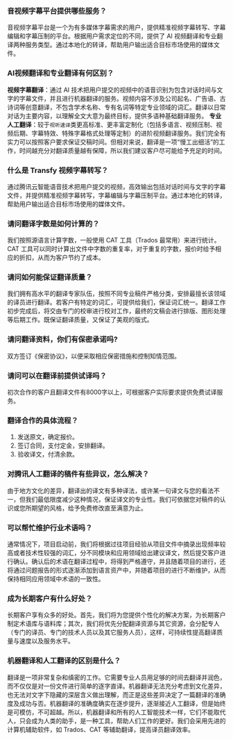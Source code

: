 ### 音视频字幕平台提供哪些服务？
音视频字幕平台是一个为有多媒体字幕需求的用户，提供精准视频字幕转写、字幕编辑和字幕压制的平台。根据用户需求定位的不同，提供了 AI 视频翻译和专业翻译两种服务类型。通过本地化的转译，帮助用户输出适合目标市场使用的媒体文件。

### AI视频翻译和专业翻译有何区别？
**视频字幕翻译**：通过 AI 技术把用户提交的视频中的语音识别为包含对话时间与文字的字幕文件，并且进行机器翻译的服务。视频内容不涉及公司起名、广告语、古诗词等创意翻译，不包含学术名称、专有名词等特定专业领域的词汇。翻译以日常对话为主要内容，以理解全文大意为最终目标，提供多语种基础翻译服务。
**专业人工翻译**：较于`视听速译`类更高标准、更丰富定制化（包括多语言、视频压制、视频后期、字幕特效、特殊字幕格式处理等定制）的进阶视频翻译服务。我们完全有实力可以按照客户要求保证交稿时间。但相对来说，翻译是一项“慢工出细活”的工作，时间越充分对翻译质量越有保障，所以我们建议客户尽可能给予充足的时间。

### 什么是 Transfy 视频字幕转写？
通过腾讯云智能语音技术把用户提交的视频，高效输出包括对话时间与文字的字幕文件，并提供精准视频字幕转写，字幕编辑与字幕压制平台。通过本地化的转译，帮助用户输出适合目标市场使用的媒体文件。

### 请问翻译字数是如何计算的？
我们按照源语言计算字数，一般使用 CAT 工具（Trados 最常用）来进行统计。CAT 工具可以同时计算出文件中字数的重复率，对于重复的字数，报价时给予相应的折扣，从而为客户节约了成本。

### 请问如何能保证翻译质量？
我们拥有高水平的翻译专家队伍，按照不同专业稿件严格分类，安排最擅长该领域的译员进行翻译。若客户有特定的词汇，可提供给我们，保证词汇统一。翻译工作初步完成后，将交由专门的校审进行校对工作，最终的文稿会进行排版、图形处理等后期工作。既保证翻译质量，又保证了美观的版式。

### 请问翻译资料，你们有保密承诺吗?
双方签订《保密协议》，以便采取相应保密措施和控制知情范围。

### 请问可以在翻译前提供试译吗？
初次合作的客户且翻译文件有8000字以上，可根据客户实际要求提供免费试译服务。

### 翻译合作的具体流程？
1. 发送原文，确定报价。
2. 签订合同，支付定金，安排翻译。
3. 验收译文，付清余款。

### 对腾讯人工翻译的稿件有些异议，怎么解决？
由于地方文化的差异，翻译出的译文有多种译法，或许某一句译文与您的看法不一，但我们最低限度减少这种情况，保证译文的专业性。我们可依据您对稿件的认识或您所期望的风格，给予免费修改直至满意为止。

### 可以帮忙维护行业术语吗？
通常情况下，项目启动前，我们将根据过往项目经验从项目文件中摘录出现频率较高或者技术性较强的词汇，分不同模块和应用领域给出建议译文，然后提交客户进行确认。确认后的术语在翻译过程中，将得到严格遵守，并且随着项目的进行，还将通过问题报告的形式逐渐添加到语言资产中，并随着项目的进行不断维护，从而保持相同应用领域中术语的一致性。

### 成为长期客户有什么好处？
长期客户享有众多的好处。首先，我们将为您提供个性化的解决方案，为长期客户制定术语库与语料库；其次，我们将优先分配翻译资源与其它资源，会分配专人（专门的译员、专门的技术人员以及其它服务人员），这样，可持续性提高翻译质量与速度以及服务水平。

### 机器翻译和人工翻译的区别是什么？
翻译是一项非常复杂和缜密的工作。它需要专业人员用足够的时间去翻译并润色，而不仅仅是对一份文件进行简单的逐字直译。机器翻译无法充分考虑到文化差异，也无法对文字下隐藏的深层含义做出理解，而正是这些差异决定了一篇翻译的准确度及成功与否。机器翻译的准确度确实在逐步提升，逐渐接近人工翻译，但是始终是可模仿，不可超越。所以，机器翻译和所有的人工智能技术一样，它们不能取代人，只会成为人类的助手，是一种工具，帮助人们工作的更好。我们会采用先进的计算机辅助软件，如 Trados、CAT 等辅助翻译，提高译员翻译效率。
